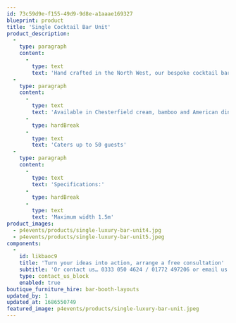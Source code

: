 ```yaml
---
id: 73c59d9e-f155-49d9-9d8e-a1aaae169327
blueprint: product
title: 'Single Cocktail Bar Unit'
product_description:
  -
    type: paragraph
    content:
      -
        type: text
        text: 'Hand crafted in the North West, our bespoke cocktail bar unit promises to add a sense of occasion and individuality to your event.'
  -
    type: paragraph
    content:
      -
        type: text
        text: 'Available in Chesterfield cream, bamboo and American diner'
      -
        type: hardBreak
      -
        type: text
        text: 'Caters up to 50 guests'
  -
    type: paragraph
    content:
      -
        type: text
        text: 'Specifications:'
      -
        type: hardBreak
      -
        type: text
        text: 'Maximum width 1.5m'
product_images:
  - p4events/products/single-luxury-bar-unit4.jpg
  - p4events/products/single-luxury-bar-unit5.jpeg
components:
  -
    id: likbaoc9
    title: 'Turn your ideas into action, arrange a free consultation'
    subtitle: 'Or contact us… 0333 050 4624 / 01772 497206 or email us: info@p4events.co.uk'
    type: contact_us_block
    enabled: true
boutique_furniture_hire: bar-booth-layouts
updated_by: 1
updated_at: 1686550749
featured_image: p4events/products/single-luxury-bar-unit.jpeg
---
```

